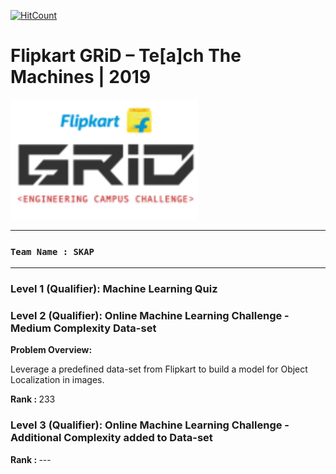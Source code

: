 [![HitCount](http://hits.dwyl.io/heliosx7/Flipkart-GRiD-2019.svg)](http://hits.dwyl.io/heliosx7/Flipkart-GRiD-2019)

# Flipkart GRiD – Te[a]ch The Machines | 2019


<img src="https://github.com/HeliosX7/Flipkart-GRiD-2019/blob/master/images/grid_logo.png" width="300">

***
### `Team Name : SKAP`

***

### Level 1 (Qualifier): Machine Learning Quiz 


### Level 2 (Qualifier): Online Machine Learning Challenge - Medium Complexity Data-set
<b>Problem Overview:</b> 

Leverage a predefined data-set from Flipkart to build a model for Object Localization in images. 

<b>Rank : </b>233

### Level 3 (Qualifier): Online Machine Learning Challenge - Additional Complexity added to Data-set

<b>Rank : </b> ---







